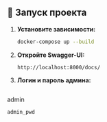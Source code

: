 ## 🚀 Запуск проекта  
1. **Установите зависимости:**  
   ```bash
   docker-compose up --build
   ```
2. **Откройте Swagger-UI:**  
   ```
   http://localhost:8000/docs/
   ```
3. **Логин и пароль админа:**  
   ```
  admin
   ```
  admin_pwd
   ```

